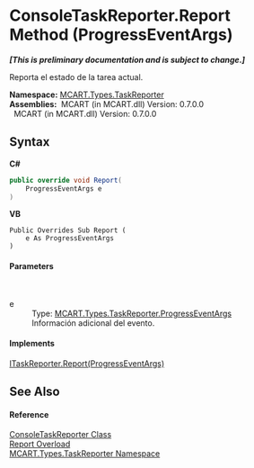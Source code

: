 # ConsoleTaskReporter.Report Method (ProgressEventArgs)
 _**\[This is preliminary documentation and is subject to change.\]**_

Reporta el estado de la tarea actual.

**Namespace:**&nbsp;<a href="256f3901-18cb-eeca-835c-7de778822db3">MCART.Types.TaskReporter</a><br />**Assemblies:**&nbsp;&nbsp;MCART (in MCART.dll) Version: 0.7.0.0<br />&nbsp;&nbsp;MCART (in MCART.dll) Version: 0.7.0.0<br />

## Syntax

**C#**<br />
``` C#
public override void Report(
	ProgressEventArgs e
)
```

**VB**<br />
``` VB
Public Overrides Sub Report ( 
	e As ProgressEventArgs
)
```


#### Parameters
&nbsp;<dl><dt>e</dt><dd>Type: <a href="ca737456-2d6f-7f13-63a9-5b5d228c5048">MCART.Types.TaskReporter.ProgressEventArgs</a><br />Información adicional del evento.</dd></dl>

#### Implements
<a href="7076ac0c-d04c-89bb-64b9-96cec354421e">ITaskReporter.Report(ProgressEventArgs)</a><br />

## See Also


#### Reference
<a href="33ab697e-a7c6-ba80-19b2-ef4705632f90">ConsoleTaskReporter Class</a><br /><a href="6ebe2094-7323-b49d-257a-5189a2076a48">Report Overload</a><br /><a href="256f3901-18cb-eeca-835c-7de778822db3">MCART.Types.TaskReporter Namespace</a><br />